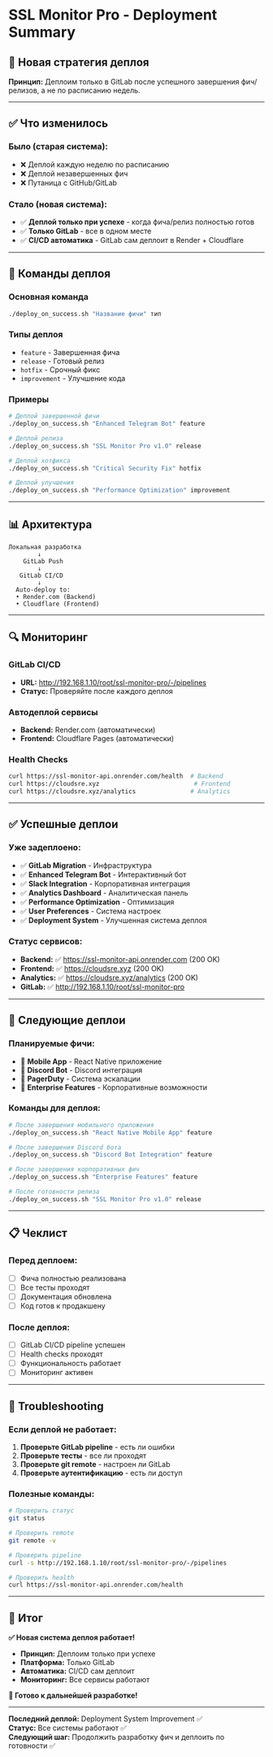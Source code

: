 # SSL Monitor Pro - Deployment Summary

## 🎯 Новая стратегия деплоя

**Принцип:** Деплоим только в GitLab после успешного завершения фич/релизов, а не по расписанию недель.

---

## ✅ Что изменилось

### Было (старая система):
- ❌ Деплой каждую неделю по расписанию
- ❌ Деплой незавершенных фич
- ❌ Путаница с GitHub/GitLab

### Стало (новая система):
- ✅ **Деплой только при успехе** - когда фича/релиз полностью готов
- ✅ **Только GitLab** - все в одном месте
- ✅ **CI/CD автоматика** - GitLab сам деплоит в Render + Cloudflare

---

## 🚀 Команды деплоя

### Основная команда
```bash
./deploy_on_success.sh "Название фичи" тип
```

### Типы деплоя
- `feature` - Завершенная фича
- `release` - Готовый релиз
- `hotfix` - Срочный фикс
- `improvement` - Улучшение кода

### Примеры
```bash
# Деплой завершенной фичи
./deploy_on_success.sh "Enhanced Telegram Bot" feature

# Деплой релиза
./deploy_on_success.sh "SSL Monitor Pro v1.0" release

# Деплой хотфикса
./deploy_on_success.sh "Critical Security Fix" hotfix

# Деплой улучшения
./deploy_on_success.sh "Performance Optimization" improvement
```

---

## 📊 Архитектура

```
Локальная разработка
        ↓
    GitLab Push
        ↓
   GitLab CI/CD
        ↓
  Auto-deploy to:
  • Render.com (Backend)
  • Cloudflare (Frontend)
```

---

## 🔍 Мониторинг

### GitLab CI/CD
- **URL:** http://192.168.1.10/root/ssl-monitor-pro/-/pipelines
- **Статус:** Проверяйте после каждого деплоя

### Автодеплой сервисы
- **Backend:** Render.com (автоматически)
- **Frontend:** Cloudflare Pages (автоматически)

### Health Checks
```bash
curl https://ssl-monitor-api.onrender.com/health  # Backend
curl https://cloudsre.xyz                          # Frontend
curl https://cloudsre.xyz/analytics               # Analytics
```

---

## ✅ Успешные деплои

### Уже задеплоено:
- ✅ **GitLab Migration** - Инфраструктура
- ✅ **Enhanced Telegram Bot** - Интерактивный бот
- ✅ **Slack Integration** - Корпоративная интеграция
- ✅ **Analytics Dashboard** - Аналитическая панель
- ✅ **Performance Optimization** - Оптимизация
- ✅ **User Preferences** - Система настроек
- ✅ **Deployment System** - Улучшенная система деплоя

### Статус сервисов:
- **Backend:** ✅ https://ssl-monitor-api.onrender.com (200 OK)
- **Frontend:** ✅ https://cloudsre.xyz (200 OK)
- **Analytics:** ✅ https://cloudsre.xyz/analytics (200 OK)
- **GitLab:** ✅ http://192.168.1.10/root/ssl-monitor-pro

---

## 🎯 Следующие деплои

### Планируемые фичи:
- 🔄 **Mobile App** - React Native приложение
- 🔄 **Discord Bot** - Discord интеграция
- 🔄 **PagerDuty** - Система эскалации
- 🔄 **Enterprise Features** - Корпоративные возможности

### Команды для деплоя:
```bash
# После завершения мобильного приложения
./deploy_on_success.sh "React Native Mobile App" feature

# После завершения Discord бота
./deploy_on_success.sh "Discord Bot Integration" feature

# После завершения корпоративных фич
./deploy_on_success.sh "Enterprise Features" feature

# После готовности релиза
./deploy_on_success.sh "SSL Monitor Pro v1.0" release
```

---

## 📋 Чеклист

### Перед деплоем:
- [ ] Фича полностью реализована
- [ ] Все тесты проходят
- [ ] Документация обновлена
- [ ] Код готов к продакшену

### После деплоя:
- [ ] GitLab CI/CD pipeline успешен
- [ ] Health checks проходят
- [ ] Функциональность работает
- [ ] Мониторинг активен

---

## 🚨 Troubleshooting

### Если деплой не работает:
1. **Проверьте GitLab pipeline** - есть ли ошибки
2. **Проверьте тесты** - все ли проходят
3. **Проверьте git remote** - настроен ли GitLab
4. **Проверьте аутентификацию** - есть ли доступ

### Полезные команды:
```bash
# Проверить статус
git status

# Проверить remote
git remote -v

# Проверить pipeline
curl -s http://192.168.1.10/root/ssl-monitor-pro/-/pipelines

# Проверить health
curl https://ssl-monitor-api.onrender.com/health
```

---

## 🎉 Итог

**✅ Новая система деплоя работает!**

- **Принцип:** Деплоим только при успехе
- **Платформа:** Только GitLab
- **Автоматика:** CI/CD сам деплоит
- **Мониторинг:** Все сервисы работают

**🚀 Готово к дальнейшей разработке!**

---

**Последний деплой:** Deployment System Improvement ✅  
**Статус:** Все системы работают ✅  
**Следующий шаг:** Продолжить разработку фич и деплоить по готовности ✅